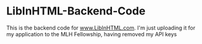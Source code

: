 # LibInHTML-Backend-Code
This is the backend code for www.LibInHTML.com. I'm just uploading it for my application to the MLH Fellowship, having removed my API keys
